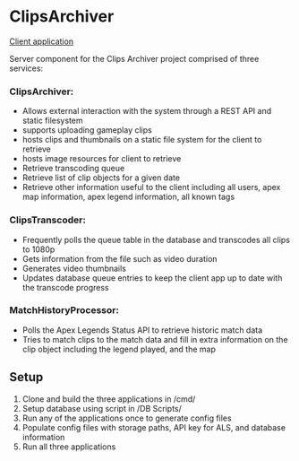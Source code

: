 # ClipsArchiver

[Client application](https://github.com/PlusCosmic/ClipsArchiver.Client.Windows)

Server component for the Clips Archiver project comprised of three services:

### ClipsArchiver:
  - Allows external interaction with the system through a REST API and static filesystem
  - supports uploading gameplay clips
  - hosts clips and thumbnails on a static file system for the client to retrieve
  - hosts image resources for client to retrieve
  - Retrieve transcoding queue
  - Retrieve list of clip objects for a given date
  - Retrieve other information useful to the client including all users, apex map information, apex legend information, all known tags

### ClipsTranscoder:
  - Frequently polls the queue table in the database and transcodes all clips to 1080p
  - Gets information from the file such as video duration
  - Generates video thumbnails
  - Updates database queue entries to keep the client app up to date with the transcode progress

### MatchHistoryProcessor:
  - Polls the Apex Legends Status API to retrieve historic match data
  - Tries to match clips to the match data and fill in extra information on the clip object including the legend played, and the map

## Setup
1. Clone and build the three applications in /cmd/
2. Setup database using script in /DB Scripts/
3. Run any of the applications once to generate config files
4. Populate config files with storage paths, API key for ALS, and database information
5. Run all three applications
